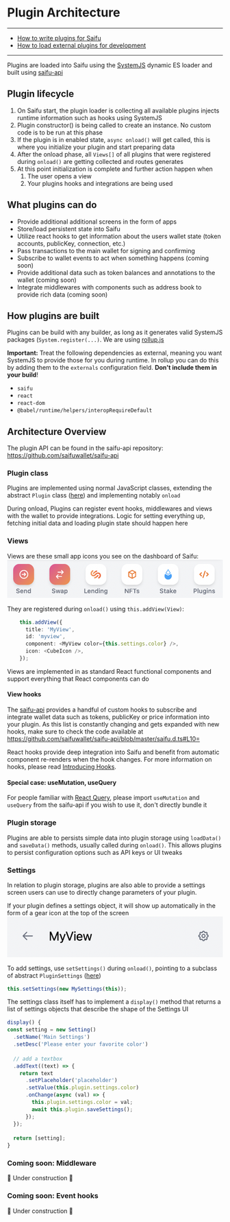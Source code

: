 # Plugin Architecture
---
- [How to write plugins for Saifu](/plugins/How%20to%20write%20plugins%20for%20Saifu.md)
- [How to load external plugins for development](/plugins/How%20to%20load%20external%20plugins%20for%20development.md)
---

Plugins are loaded into Saifu using the [SystemJS](https://github.com/systemjs/systemjs) dynamic ES loader and built using [saifu-api](https://github.com/saifuwallet/saifu-api)

## Plugin lifecycle
1. On Saifu start, the plugin loader is collecting all available plugins injects runtime information such as hooks using SystemJS
2. Plugin constructor() is being called to create an instance. No custom code is to be run at this phase
3. If the plugin is in enabled state, `async onload()` will get called, this is where you initialize your plugin and start preparing data
4. After the onload phase, all `Views[]` of all plugins that were registered during `onload()` are getting collected and routes generates
5. At this point initialization is complete and further action happen when
    1. The user opens a view
    2. Your plugins hooks and integrations are being used 

## What plugins can do
- Provide additional additional screens in the form of apps
- Store/load persistent state into Saifu
- Utilize react hooks to get information about the users wallet state (token accounts, publicKey, connection, etc.)
- Pass transactions to the main wallet for signing and confirming 
- Subscribe to wallet events to act when something happens (coming soon)
- Provide additional data such as token balances and annotations to the wallet (coming soon)
- Integrate middlewares with components such as address book to provide rich data (coming soon)

## How plugins are built 
Plugins can be build with any builder, as long as it generates valid SystemJS packages (`System.register(...)`. We are using [rollup.js](https://rollupjs.org/guide/en/)

**Important:** Treat the following dependencies as external, meaning you want SystemJS to provide those for you during runtime. In rollup you can do this by adding them to the `externals` configuration field. **Don't include them in your build**! 

- `saifu`
- `react`
- `react-dom`
- `@babel/runtime/helpers/interopRequireDefault`

## Architecture Overview

The plugin API can be found in the saifu-api repository: https://github.com/saifuwallet/saifu-api

###  Plugin class 
Plugins are implemented using normal JavaScript classes, extending the abstract `Plugin` class ([here](https://github.com/saifuwallet/saifu-api/blob/master/saifu.d.ts#L165=)) and implementing notably `onload`

During onload, Plugins can register event hooks, middlewares and views with the wallet to provide integrations. Logic for setting everything up, fetching initial data and loading plugin state should happen here

### Views 
Views are these small app icons you see on the dashboard of Saifu:
![Plugins](./attachments/plugins.png)

They are registered during `onload()` using `this.addView(View)`: 
```ts
    this.addView({
      title: 'MyView',
      id: 'myview',
      component: <MyView color={this.settings.color} />,
      icon: <CubeIcon />,
    });
```

Views are implemented in as standard React functional components and support everything that React components can do

####  View hooks
The [saifu-api](https://github.com/saifuwallet/saifu-api) provides a handful of custom hooks to subscribe and integrate wallet data such as tokens, publicKey or price information into your plugin. As this list is constantly changing and gets expanded with new hooks, make sure to check the code available at https://github.com/saifuwallet/saifu-api/blob/master/saifu.d.ts#L10=

React hooks provide deep integration into Saifu and benefit from automatic component re-renders when the hook changes. For more information on hooks, please read [Introducing Hooks](https://reactjs.org/docs/hooks-intro.html).

#### Special case: useMutation, useQuery

For people familiar with [React Query](https://react-query.tanstack.com/), please import `useMutation` and `useQuery` from the saifu-api if you wish to use it, don't directly bundle it

### Plugin storage
Plugins are able to persists simple data into plugin storage using `loadData()` and `saveData()` methods, usually called during `onload()`. This allows plugins to persist configuration options such as API keys or UI tweaks

### Settings
In relation to plugin storage, plugins are also able to provide a settings screen users can use to directly change parameters of your plugin. 

If your plugin defines a settings object, it will show up automatically in the form of a gear icon at the top of the screen
![Settings icon](./attachments/settings-icon.png)

To add settings, use `setSettings()` during `onload()`, pointing to a subclass of abstract `PluginSettings` ([here](https://github.com/saifuwallet/saifu-api/blob/master/saifu.d.ts#L136=))

```ts
this.setSettings(new MySettings(this));
```

The settings class itself has to implement a `display()` method that returns a list of settings objects that describe the shape of the Settings UI

```ts
display() {
const setting = new Setting()
  .setName('Main Settings')
  .setDesc('Please enter your favorite color')

  // add a textbox
  .addText((text) => {
    return text
      .setPlaceholder('placeholder')
      .setValue(this.plugin.settings.color)
      .onChange(async (val) => {
        this.plugin.settings.color = val;
        await this.plugin.saveSettings();
      });
  });

  return [setting];
}
```

### Coming soon: Middleware
🚧 Under construction 🚧

### Coming soon: Event hooks
🚧 Under construction 🚧